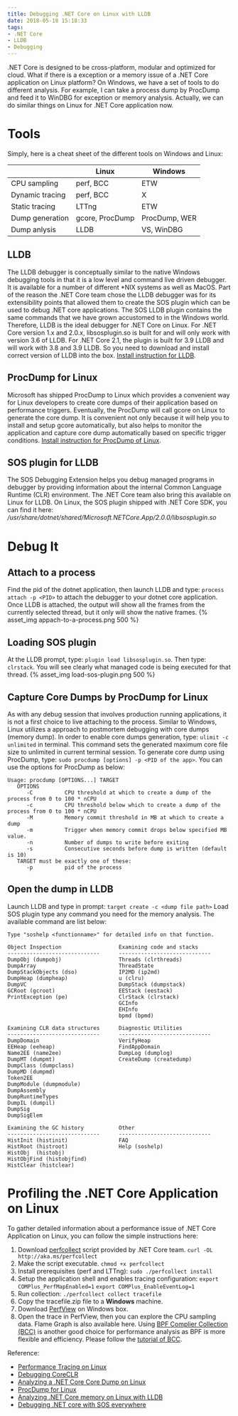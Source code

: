 ```yaml
---
title: Debugging .NET Core on Linux with LLDB
date: 2018-05-18 15:18:33
tags:
- .NET Core
- LLDB
- Debugging
---
```

.NET Core is designed to be cross-platform, modular and optimized for cloud. What if there is a exception or a memory issue of a .NET Core application on Linux platform? On Windows, we have a set of tools to do different analysis. For example, I can take a process dump by ProcDump and feed it to WinDBG for exception or memory analysis. 
Actually, we can do similar things on Linux for .NET Core application now.
<!-- more -->
# Tools
Simply, here is a cheat sheet of the different tools on Windows and Linux:

|                   | Linux             | Windows       |
| ----------------- | ----------------- | ------------- |
| CPU sampling      | perf, BCC         | ETW           |
| Dynamic tracing   | perf, BCC         | X             |
| Static tracing    | LTTng             | ETW           |
| Dump generation   | gcore, ProcDump   | ProcDump, WER |   
| Dump anlysis      | LLDB              | VS, WinDBG    |

## LLDB
The LLDB debugger is conceptually similar to the native Windows debugging tools in that it is a low level and command live driven debugger. It is available for a number of different *NIX systems as well as MacOS. Part of the reason the .NET Core team chose the LLDB debugger was for its extensibility points that allowed them to create the SOS plugin which can be used to debug .NET core applications. The SOS LLDB plugin contains the same commands that we have grown accustomed to in the Windows world. Therefore, LLDB is the ideal debugger for .NET Core on Linux.
For .NET Core version 1.x and 2.0.x, libsosplugin.so is built for and will only work with version 3.6 of LLDB. For .NET Core 2.1, the plugin is built for 3.9 LLDB and will work with 3.8 and 3.9 LLDB.
So you need to download and install correct version of LLDB into the box.
[Install instruction for LLDB](https://lldb.llvm.org/download.html).

## ProcDump for Linux
Microsoft has shipped ProcDump to Linux which provides a convenient way for Linux developers to create core dumps of their application based on performance triggers. Eventually, the ProcDump will call gcore on Linux to generate the core dump. It is convenient not only because it will help you to install and setup gcore automatically, but also helps to monitor the application and capture core dump automatically based on specific trigger conditions.
[Install instruction for ProcDump of Linux](https://github.com/Microsoft/ProcDump-for-Linux).

## SOS plugin for LLDB
The SOS Debugging Extension helps you debug managed programs in debugger by providing information about the internal Common Language Runtime (CLR) environment. The .NET Core team also bring this available on Linux for LLDB.
On Linux, the SOS plugin shipped with .NET Core SDK, you can find it here: _/usr/share/dotnet/shared/Microsoft.NETCore.App/2.0.0/libsosplugin.so_

# Debug It

## Attach to a process
Find the pid of the dotnet application, then launch LLDB and type: `process attach -p <PID>` to attach the debugger to your dotnet core application.
Once LLDB is attached, the output will show all the frames from the currently selected thread, but it only will show the native frames.
{% asset_img appach-to-a-process.png 500 %}

## Loading SOS plugin
At the LLDB prompt, type: `plugin load libsosplugin.so`.
Then type: `clrstack`. You will see clearly what managed code is being executed for that thread.
{% asset_img load-sos-plugin.png 500 %}

## Capture Core Dumps by ProcDump for Linux
As with any debug session that involves production running applications, it is not a first choice to live attaching to the process. Similar to Windows, Linux utilizes a approach to postmortem debugging with core dumps (memory dump).
In order to enable core dumps generation, type: `ulimit -c unlimited` in terminal. This command sets the generated maximum core file size to unlimited in current terminal session.
To generate core dump using ProcDump, type: `sudo procdump [options] -p <PID of the app>`. You can use the options for ProcDump as below:
```
Usage: procdump [OPTIONS...] TARGET
   OPTIONS
      -C          CPU threshold at which to create a dump of the process from 0 to 100 * nCPU
      -c          CPU threshold below which to create a dump of the process from 0 to 100 * nCPU
      -M          Memory commit threshold in MB at which to create a dump
      -m          Trigger when memory commit drops below specified MB value.
      -n          Number of dumps to write before exiting
      -s          Consecutive seconds before dump is written (default is 10)
   TARGET must be exactly one of these:
      -p          pid of the process
```

## Open the dump in LLDB
Launch LLDB and type in prompt: `target create -c <dump file path>`
Load SOS plugin type any command you need for the memory analysis. The available command are list below:
```
Type "soshelp <functionname>" for detailed info on that function.

Object Inspection                  Examining code and stacks
-----------------------------      -----------------------------
DumpObj (dumpobj)                  Threads (clrthreads)
DumpArray                          ThreadState
DumpStackObjects (dso)             IP2MD (ip2md)
DumpHeap (dumpheap)                u (clru)
DumpVC                             DumpStack (dumpstack)
GCRoot (gcroot)                    EEStack (eestack)
PrintException (pe)                ClrStack (clrstack)
                                   GCInfo
                                   EHInfo
                                   bpmd (bpmd)

Examining CLR data structures      Diagnostic Utilities
-----------------------------      -----------------------------
DumpDomain                         VerifyHeap
EEHeap (eeheap)                    FindAppDomain
Name2EE (name2ee)                  DumpLog (dumplog)
DumpMT (dumpmt)                    CreateDump (createdump)
DumpClass (dumpclass)
DumpMD (dumpmd)
Token2EE
DumpModule (dumpmodule)
DumpAssembly
DumpRuntimeTypes
DumpIL (dumpil)
DumpSig
DumpSigElem

Examining the GC history           Other
-----------------------------      -----------------------------
HistInit (histinit)                FAQ
HistRoot (histroot)                Help (soshelp)
HistObj  (histobj)
HistObjFind (histobjfind)
HistClear (histclear)
```

# Profiling the .NET Core Application on Linux
To gather detailed information about a performance issue of .NET Core  Application on Linux, you can follow the simple instructions here:
1.  Download [perfcollect](https://github.com/dotnet/coreclr/blob/master/Documentation/project-docs/linux-performance-tracing.md) script provided by .NET Core team.
    `curl -OL http://aka.ms/perfcollect`
2.  Make the script executable.
    `chmod +x perfcollect`
3.  Install prerequisites (perf and LTTng):
    `sudo ./perfcollect install`
4.  Setup the application shell and enables tracing configuration:
    `export COMPlus_PerfMapEnabled=1`
    `export COMPlus_EnableEventLog=1`
4.  Run collection:
    `./perfcollect collect tracefile`
5.  Copy the tracefile.zip file to a **Windows** machine.
6.  Download [PerfView](https://www.microsoft.com/en-us/download/details.aspx?id=28567) on Windows box.
7.  Open the trace in PerfView, then you can explore the CPU sampling data. Flame Graph is also available here.
Using [BPF Complier Collection (BCC)](https://github.com/iovisor/bcc) is another good choice for performance analysis as BPF is more flexible and efficiency. Please follow the [tutorial of BCC](https://github.com/iovisor/bcc/blob/master/docs/tutorial.md).

Reference:
* [Performance Tracing on Linux](https://github.com/dotnet/coreclr/blob/master/Documentation/project-docs/linux-performance-tracing.md)
* [Debugging CoreCLR](https://github.com/dotnet/coreclr/blob/master/Documentation/building/debugging-instructions.md)
* [Analyzing a .NET Core Core Dump on Linux ](http://blogs.microsoft.co.il/sasha/2017/02/26/analyzing-a-net-core-core-dump-on-linux/)
* [ProcDump for Linux](https://github.com/Microsoft/ProcDump-for-Linux)
* [Analyzing .NET Core memory on Linux with LLDB](https://codeblog.dotsandbrackets.com/net-core-memory-linux/)
* [Debugging .NET core with SOS everywhere](https://blogs.msdn.microsoft.com/premier_developer/2017/05/02/debugging-net-core-with-sos-everywhere/)






